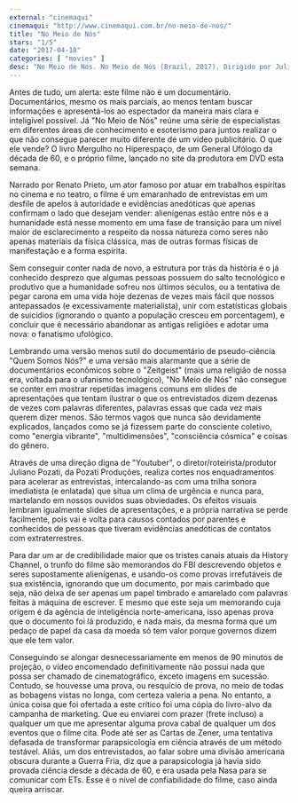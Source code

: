 ```yaml
---
external: "cinemaqui"
cinemaqui: "http://www.cinemaqui.com.br/no-meio-de-nos/"
title: "No Meio de Nós"
stars: "1/5"
date: "2017-04-18"
categories: [ "movies" ]
desc: "No Meio de Nós. No Meio de Nós (Brazil, 2017). Dirigido por Juliano Potazi. Escrito por Juliano Potazi. Com Renato Prieto. Crítica escrita para o site CinemAqui."
---
```

Antes de tudo, um alerta: este filme não é um documentário. Documentários, mesmo os mais parciais, ao menos tentam buscar informações e apresentá-los ao espectador da maneira mais clara e inteligível possível. Já "No Meio de Nós" reúne uma série de especialistas em diferentes áreas de conhecimento e esoterismo para juntos realizar o que não consegue parecer muito diferente de um vídeo publicitário. O que ele vende? O livro Mergulho no Hiperespaço, de um General Ufólogo da década de 60, e o próprio filme, lançado no site da produtora em DVD esta semana.

Narrado por Renato Prieto, um ator famoso por atuar em trabalhos espíritas no cinema e no teatro, o filme é um emaranhado de entrevistas em um desfile de apelos à autoridade e evidências anedóticas que apenas confirmam o lado que desejam vender: alienígenas estão entre nós e a humanidade está nesse momento em uma fase de transição para um nível maior de esclarecimento a respeito da nossa natureza como seres não apenas materiais da física clássica, mas de outras formas físicas de manifestação e a forma espírita.

Sem conseguir conter nada de novo, a estrutura por trás da história é o já conhecido desprezo que algumas pessoas possuem do salto tecnológico e produtivo que a humanidade sofreu nos últimos séculos, ou a tentativa de pegar carona em uma vida hoje dezenas de vezes mais fácil que nossos antepassados (e excessivamente materialista), unir com estatísticas globais de suicídios (ignorando o quanto a população cresceu em porcentagem), e concluir que é necessário abandonar as antigas religiões e adotar uma nova: o fanatismo ufológico.

Lembrando uma versão menos sutil do documentário de pseudo-ciência "Quem Somos Nós?" e uma versão mais alarmante que a série de documentários econômicos sobre o "Zeitgeist" (mais uma religião de nossa era, voltada para o ufanismo tecnológico), "No Meio de Nós" não consegue se conter em mostrar repetidas imagens comuns em slides de apresentações que tentam ilustrar o que os entrevistados dizem dezenas de vezes com palavras diferentes, palavras essas que cada vez mais querem dizer menos. São termos vagos que nunca são devidamente explicados, lançados como se já fizessem parte do consciente coletivo, como "energia vibrante", "multidimensões", "consciência cósmica" e coisas do gênero.

Através de uma direção digna de "Youtuber", o diretor/roteirista/produtor Juliano Pozati, da Pozati Produções, realiza cortes nos enquadramentos para acelerar as entrevistas, intercalando-as com uma trilha sonora imediatista (e enlatada) que situa um clima de urgência e nunca para, martelando em nossos ouvidos suas obviedades. Os efeitos visuais lembram igualmente slides de apresentações, e a própria narrativa se perde facilmente, pois vai e volta para causos contados por parentes e conhecidos de pessoas que tiveram evidências anedóticas de contatos com extraterrestres.

Para dar um ar de credibilidade maior que os tristes canais atuais da History Channel, o trunfo do filme são memorandos do FBI descrevendo objetos e seres supostamente alienígenas, e usando-os como provas irrefutáveis de sua existência, ignorando que um documento, por mais carimbado que seja, não deixa de ser apenas um papel timbrado e amarelado com palavras feitas à máquina de escrever. E mesmo que este seja um memorando cuja origem é da agência de inteligência norte-americana, isso apenas prova que o documento foi lá produzido, e nada mais, da mesma forma que um pedaço de papel da casa da moeda só tem valor porque governos dizem que ele tem valor.

Conseguindo se alongar desnecessariamente em menos de 90 minutos de projeção, o vídeo encomendado definitivamente não possui nada que possa ser chamado de cinematográfico, exceto imagens em sucessão. Contudo, se houvesse uma prova, ou resquício de prova, no meio de todas as bobagens vistas no longa, com certeza valeria a pena. No entanto, a única coisa que foi ofertada a este crítico foi uma cópia do livro-alvo da campanha de marketing. Que eu enviarei com prazer (frete incluso) a qualquer um que me apresentar alguma prova cabal de qualquer um dos eventos que o filme cita. Pode até ser as Cartas de Zener, uma tentativa defasada de transformar parapsicologia em ciência através de um método testável. Aliás, um dos entrevistados, ao falar sobre uma divisão americana obscura durante a Guerra Fria, diz que a parapsicologia já havia sido provada ciência desde a década de 60, e era usada pela Nasa para se comunicar com ETs. Esse é o nível de confiabilidade do filme, caso ainda queira arriscar.
